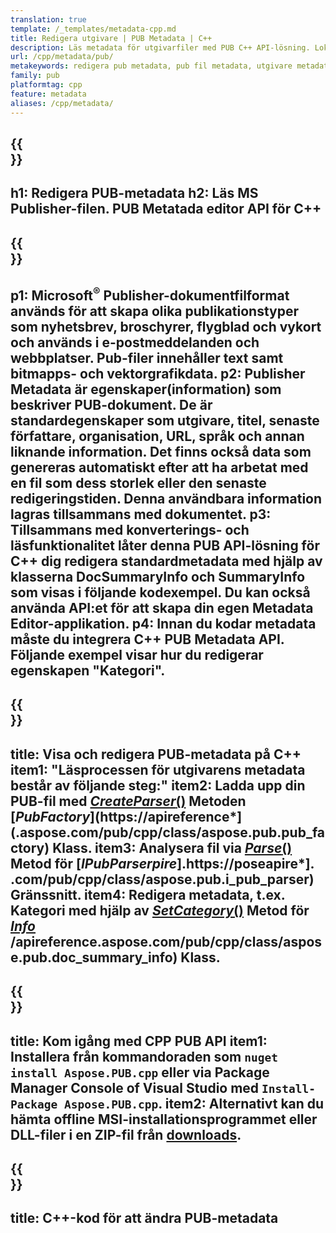 ```yaml
---
translation: true
template: /_templates/metadata-cpp.md
title: Redigera utgivare | PUB Metadata | C++
description: Läs metadata för utgivarfiler med PUB C++ API-lösning. Lokalt C++ API ger dig tillgång till egenskaperna SummaryInfo och DocSummaryInfo.
url: /cpp/metadata/pub/
metakeywords: redigera pub metadata, pub fil metadata, utgivare metadata editor, läs pub fil metadata, läs pub metadata
family: pub
platformtag: cpp
feature: metadata
aliases: /cpp/metadata/
---
```


{{<section banner>}}
---
h1: Redigera PUB-metadata
h2: Läs MS Publisher-filen. PUB Metatada editor API för C++
---

{{<section overview>}}
---
p1: Microsoft<sup>®</sup> Publisher-dokumentfilformat används för att skapa olika publikationstyper som nyhetsbrev, broschyrer, flygblad och vykort och används i e-postmeddelanden och webbplatser. Pub-filer innehåller text samt bitmapps- och vektorgrafikdata.
p2: Publisher Metadata är egenskaper(information) som beskriver PUB-dokument. De är standardegenskaper som utgivare, titel, senaste författare, organisation, URL, språk och annan liknande information. Det finns också data som genereras automatiskt efter att ha arbetat med en fil som dess storlek eller den senaste redigeringstiden. Denna användbara information lagras tillsammans med dokumentet.
p3: Tillsammans med konverterings- och läsfunktionalitet låter denna PUB API-lösning för C++ dig redigera standardmetadata med hjälp av klasserna DocSummaryInfo och SummaryInfo som visas i följande kodexempel. Du kan också använda API:et för att skapa din egen Metadata Editor-applikation.
p4: Innan du kodar metadata måste du integrera C++ PUB Metadata API. Följande exempel visar hur du redigerar egenskapen "Kategori".
---

{{<section feature1>}}
---
title: Visa och redigera PUB-metadata på C++
item1: "Läsprocessen för utgivarens metadata består av följande steg:"
item2: Ladda upp din PUB-fil med [*CreateParser*()](https://reference.aspose.com/pub/cpp/class/aspose.pub.pub_factory#a88c04c4c35d45ee8febc7e1554d03c4b) Metoden [*PubFactory*](https://apireference*](.aspose.com/pub/cpp/class/aspose.pub.pub_factory) Klass.
item3: Analysera fil via [*Parse*()](https://reference.aspose.com/pub/cpp/class/aspose.pub.i_pub_parser#ae9fc7043f382a5b4a7b694f0fe477915) Metod för [*IPubParserpire*].https://poseapire*]. .com/pub/cpp/class/aspose.pub.i_pub_parser) Gränssnitt.
item4: Redigera metadata, t.ex. Kategori med hjälp av [*SetCategory*()](https://reference.aspose.com/pub/cpp/class/aspose.pub.doc_summary_info#a2e023fe8e8ecd0bf03bb6c9d561f8fec) Metod för [*Info*](Sammanfattning:https:info*) /apireference.aspose.com/pub/cpp/class/aspose.pub.doc_summary_info) Klass.
---

{{<section feature2>}}
---
title: Kom igång med CPP PUB API
item1: Installera från kommandoraden som ```nuget install Aspose.PUB.cpp``` eller via Package Manager Console of Visual Studio med ```Install-Package Aspose.PUB.cpp```.
item2: Alternativt kan du hämta offline MSI-installationsprogrammet eller DLL-filer i en ZIP-fil från [downloads](https://releases.aspose.com/pub/cpp/).
---

{{<section codeexample>}}
---
title: C++-kod för att ändra PUB-metadata
---
